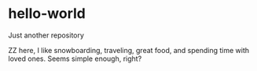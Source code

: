 # hello-world
Just another repository

ZZ here, I like snowboarding, traveling, great food, and spending time with loved ones. Seems simple enough, right?
